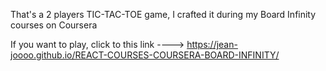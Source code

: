That's a 2 players TIC-TAC-TOE game, I crafted it during my Board Infinity courses on Coursera

If you want to play, click to this link ----> https://jean-joooo.github.io/REACT-COURSES-COURSERA-BOARD-INFINITY/
